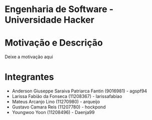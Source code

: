 # Engenharia de Software - Universidade Hacker


# Motivação e Descrição
Deixe a motivação aqui

# Integrantes
- Anderson Giuseppe Saraiva Patriarca Fantin (9016981) - agspf94
- Larissa Fabião da Fonseca (11208367) - larissafabiao
- Mateus Arcanjo Lino (11270980) - arqueijo
- Gustavo Camara Reis (11207780) - hockpond
- Youngwoo Yoon (11208496) - Daenja99
